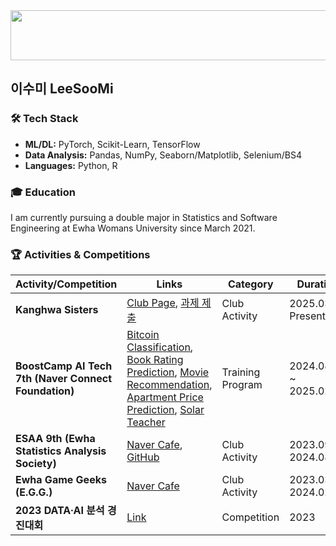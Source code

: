 
<a href="https://github.com/devxb/gitanimals">
  <img
    src="https://render.gitanimals.org/lines/SooMiiii?pet-id=662524907837691860"
    width="600"
    height="80"
  />
</a>
  
## 이수미 LeeSooMi

### 🛠️ Tech Stack

- **ML/DL:** PyTorch, Scikit-Learn, TensorFlow  
- **Data Analysis:** Pandas, NumPy, Seaborn/Matplotlib, Selenium/BS4  
- **Languages:** Python, R

### 🎓 Education

I am currently pursuing a double major in Statistics and Software Engineering at Ewha Womans University since March 2021.

### 🏆 Activities & Competitions

| **Activity/Competition**                          | **Links**                                                                                                                                                                     | **Category**       | **Duration**                   |
|---------------------------------------------------|------------------------------------------------------------------------------------------------------------------------------------------------------------------------------|--------------------|--------------------------------|
| **Kanghwa Sisters**                               | [Club Page](https://kanghwasisters.github.io/), [과제 제출](https://github.com/SooMiiii/25-1-StockPredictions)                                                                | Club Activity      | 2025.03 ~ Present             |
| **BoostCamp AI Tech 7th (Naver Connect Foundation)** | [Bitcoin Classification](https://github.com/SooMiiii/Bitcoin-Classification-Prediction), [Book Rating Prediction](https://github.com/SooMiiii/Book-Rating-Prediction), [Movie Recommendation](https://github.com/SooMiiii/Movie-Recommendation), [Apartment Price Prediction](https://github.com/SooMiiii/Apartment-Price-Prediction), [Solar Teacher](https://github.com/SooMiiii/Solar-Teacher) | Training Program   | 2024.08.05 ~ 2025.02.12       |
| **ESAA 9th (Ewha Statistics Analysis Society)**   | [Naver Cafe](https://cafe.naver.com/esaa2019), [GitHub](https://github.com/SooMiiii/ESAA)                                                                                   | Club Activity      | 2023.09 ~ 2024.08             |
| **Ewha Game Geeks (E.G.G.)**                      | [Naver Cafe](https://cafe.naver.com/ewhagamegeeks2012)                                                                                                                        | Club Activity      | 2023.03 ~ 2024.02             |
| **2023 DATA·AI 분석 경진대회**                     | [Link](https://aida.kisti.re.kr/competition/main/competition/COMP_000000000000012/detail.do)                                                                                | Competition        | 2023                           |
